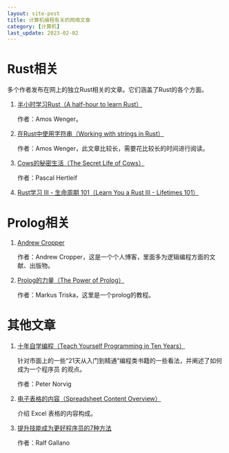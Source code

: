 ```yaml
---
layout: site-post
title: 计算机编程有关的网络文章
category: [计算机]
last_update: 2023-02-02
---
```

# Rust相关
多个作者发布在网上的独立Rust相关的文章。它们涵盖了Rust的各个方面。

1. [半小时学习Rust（A half-hour to learn Rust）]
    
    作者：Amos Wenger。

2. [在Rust中使用字符串（Working with strings in Rust）]

    作者：Amos Wenger，此文章比较长，需要花比较长的时间进行阅读。

3. [Cows的秘密生活（The Secret Life of Cows）]

    作者：Pascal Hertleif 

4. [Rust学习 III - 生命周期 101（Learn You a Rust III - Lifetimes 101）]
    
[半小时学习Rust（A half-hour to learn Rust）]: https://fasterthanli.me/blog/2020/a-half-hour-to-learn-rust/
[在Rust中使用字符串（Working with strings in Rust）]: https://fasterthanli.me/blog/2020/working-with-strings-in-rust/
[Cows的秘密生活（The Secret Life of Cows）]: https://deterministic.space/secret-life-of-cows.html
[Rust学习 III - 生命周期 101（Learn You a Rust III - Lifetimes 101）]: https://theta.eu.org/2016/04/16/lyar-lifetimes.html

# Prolog相关
1. [Andrew Cropper](http://andrewcropper.com/)

    作者：Andrew Cropper，这是一个个人博客，里面多为逻辑编程方面的文献、出版物。

2. [Prolog的力量（The Power of Prolog）](https://www.metalevel.at/prolog)

    作者：Markus Triska，这里是一个prolog的教程。

# 其他文章
1. [十年自学编程（Teach Yourself Programming in Ten Years）]

    针对市面上的一些“21天从入门到精通”编程类书籍的一些看法，并阐述了如何成为一个程序员
    的观点。

    作者：Peter Norvig

2. [电子表格的内容（Spreadsheet Content Overview）]

    介绍 Excel 表格的内容构成。

3. [提升技能成为更好程序员的7种方法]

    作者：Ralf Gallano 

[十年自学编程（Teach Yourself Programming in Ten Years）]: https://norvig.com/21-days.html
[电子表格的内容（Spreadsheet Content Overview）]: http://officeopenxml.com/SScontentOverview.php
[提升技能成为更好程序员的7种方法]: https://dzone.com/articles/7-ways-to-boost-your-skills-to-become-a-better-pro

